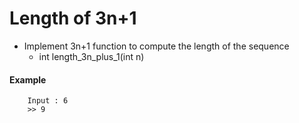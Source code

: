 # Length of 3n+1

- Implement 3n+1 function to compute the length of the sequence
  - int length_3n_plus_1(int n)

#### Example
```
    Input : 6
    >> 9
```